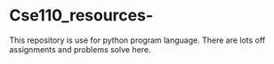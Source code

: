 # Cse110_resources-
This repository is use for python program language. There are lots off assignments and problems solve here.

